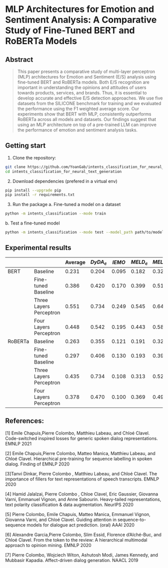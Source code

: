 # MLP Architectures for Emotion and Sentiment Analysis: A Comparative Study of Fine-Tuned BERT and RoBERTa Models

## Abstract
> This paper presents a comparative study of multi-layer perceptron (MLP) architectures for Emotion and Sentiment (E/S) analysis using fine-tuned BERT and RoBERTa models. Both E/S recognition are important in understanding the opinions and attitudes of users towards products, services, and brands. Thus, it is essential to develop accurate and effective E/S detection approaches. We use five datasets from the SILICONE benchmark for training and we evaluated the performance using the F1 weighted average score. Our experiments show that BERT with MLP, consistently outperforms RoBERTa across all models and datasets. Our findings suggest that using an MLP architecture on top of a pre-trained LLM can improve the performance of emotion and sentiment analysis tasks. 

## Getting start
1. Clone the repository:
```bash
git clone https://github.com/YoanGab/intents_classification_for_neural_text_generation.git
cd intents_classification_for_neural_text_generation
```  
2. Download dependencies (prefered in a virtual env)
```bash
pip install --upgrade pip
pip install -r requirements.txt
```
3. Run the package
  a. Fine-tuned a model on a dataset
  ```bash
  python -m intents_classification --mode train
  ```
  b. Test a fine-tuned model
  ```bash
  python -m intents_classification --mode test --model_path path/to/model.pkl
  ```

## Experimental results
|         |                         | Average | $DyDA_e$ | $IEMO$ | $MELD_e$ | $MELD_s$ | $SEM$ |
|---------|-------------------------|---------|----------|--------|----------|----------|-------|
| BERT    | Baseline                | 0.231   | 0.204    | 0.095  | 0.182    | 0.324    | 0.350 |
|         | Fine-tuned Baseline     | 0.386   | 0.420    | 0.170  | 0.399    | 0.518    | 0.423 |
|         | Three Layers Perceptron | 0.551   | 0.734    | 0.249  | 0.545    | 0.643    | 0.585 |
|         | Four Layers Perceptron  | 0.448   | 0.542    | 0.195  | 0.443    | 0.581    | 0.479 |
| RoBERTa | Baseline                | 0.263   | 0.355    | 0.121  | 0.191    | 0.324    | 0.325 |
|         | Fine-tuned Baseline     | 0.297   | 0.406    | 0.130  | 0.193    | 0.391    | 0.367 |
|         | Three Layers Perceptron | 0.435   | 0.734    | 0.108  | 0.313    | 0.527    | 0.495 |
|         | Four Layers Perceptron  | 0.378   | 0.470    | 0.100  | 0.369    | 0.491    | 0.458 |


## References:

[1] Emile Chapuis,Pierre Colombo, Matthieu Labeau, and Chloé Clavel. Code-switched inspired losses for generic spoken
dialog representations. EMNLP 2021

[2] Emile Chapuis,Pierre Colombo, Matteo Manica, Matthieu Labeau, and Chloé Clavel. Hierarchical pre-training for
sequence labelling in spoken dialog. Finding of EMNLP 2020

[3]Tanvi Dinkar, Pierre Colombo , Matthieu Labeau, and Chloé Clavel. The importance of fillers for text representations
of speech transcripts. EMNLP 2020

[4] Hamid Jalalzai, Pierre Colombo , Chloe Clavel, Eric Gaussier, Giovanna Varni, Emmanuel Vignon, and Anne Sabourin.
Heavy-tailed representations, text polarity classification & data augmentation. NeurIPS 2020

[5] Pierre Colombo, Emile Chapuis, Matteo Manica, Emmanuel Vignon, Giovanna Varni, and Chloé Clavel. Guiding attention
in sequence-to-sequence models for dialogue act prediction. (oral) AAAI 2020

[6] Alexandre Garcia,Pierre Colombo, Slim Essid, Florence d’Alché-Buc, and Chloé Clavel. From the token to the review: A
hierarchical multimodal approach to opinion mining. EMNLP 2020

[7] Pierre Colombo, Wojciech Witon, Ashutosh Modi, James Kennedy, and Mubbasir Kapadia. Affect-driven dialog generation.
NAACL 2019

